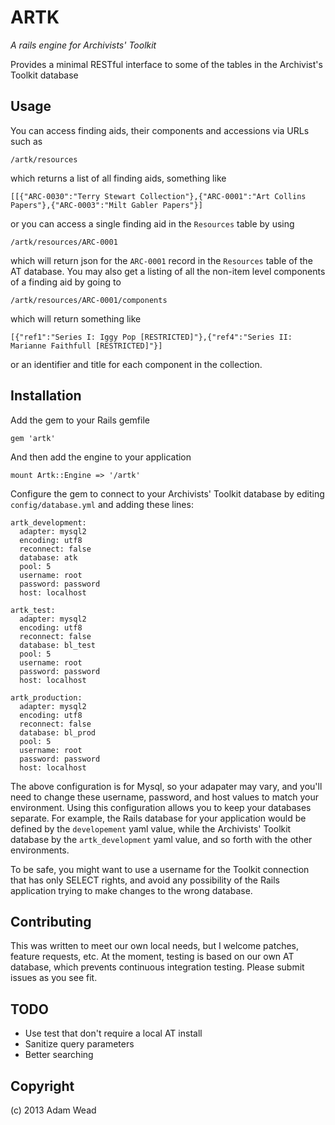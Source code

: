 # ARTK
*A rails engine for Archivists' Toolkit*

Provides a minimal RESTful interface to some of the tables in the Archivist's Toolkit database

## Usage

You can access finding aids, their components and accessions via URLs such as

    /artk/resources

which returns a list of all finding aids, something like

    [[{"ARC-0030":"Terry Stewart Collection"},{"ARC-0001":"Art Collins Papers"},{"ARC-0003":"Milt Gabler Papers"}]

or you can access a single finding aid in the `Resources` table by using    

    /artk/resources/ARC-0001

which will return json for the `ARC-0001` record in the `Resources` table of the AT database.  You may also
get a listing of all the non-item level components of a finding aid by going to

    /artk/resources/ARC-0001/components

which will return something like

    [{"ref1":"Series I: Iggy Pop [RESTRICTED]"},{"ref4":"Series II: Marianne Faithfull [RESTRICTED]"}]

or an identifier and title for each component in the collection.

## Installation

Add the gem to your Rails gemfile

    gem 'artk'

And then add the engine to your application

    mount Artk::Engine => '/artk'

Configure the gem to connect to your Archivists' Toolkit database by editing `config/database.yml` and adding these lines: 

    artk_development:
      adapter: mysql2
      encoding: utf8
      reconnect: false
      database: atk
      pool: 5
      username: root
      password: password 
      host: localhost

    artk_test:
      adapter: mysql2
      encoding: utf8
      reconnect: false
      database: bl_test
      pool: 5
      username: root
      password: password
      host: localhost

    artk_production:
      adapter: mysql2
      encoding: utf8
      reconnect: false
      database: bl_prod
      pool: 5
      username: root
      password: password
      host: localhost

The above configuration is for Mysql, so your adapater may vary, and you'll need to change these username,
password, and host values to match your environment.  Using this configuration allows you to keep your databases
separate.  For example, the Rails database for your application would be defined by the `developement` yaml
value, while the Archivists' Toolkit database by the `artk_development` yaml value, and so forth with the other
environments.

To be safe, you might want to use a username for the Toolkit connection that has only SELECT rights,
and avoid any possibility of the Rails application trying to make changes to the wrong database.

## Contributing

This was written to meet our own local needs, but I welcome patches, feature requests, etc.  At the moment, testing is based
on our own AT database, which prevents continuous integration testing.  Please submit issues as you see fit.

## TODO

* Use test that don't require a local AT install
* Sanitize query parameters
* Better searching

## Copyright

(c) 2013 Adam Wead
